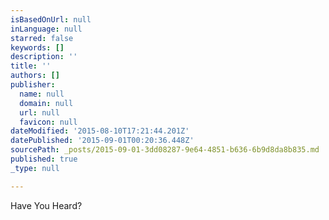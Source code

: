 ```yaml
---
isBasedOnUrl: null
inLanguage: null
starred: false
keywords: []
description: ''
title: ''
authors: []
publisher:
  name: null
  domain: null
  url: null
  favicon: null
dateModified: '2015-08-10T17:21:44.201Z'
datePublished: '2015-09-01T00:20:36.448Z'
sourcePath: _posts/2015-09-01-3dd08287-9e64-4851-b636-6b9d8da8b835.md
published: true
_type: null

---
```

Have You Heard?
